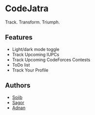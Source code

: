 
# CodeJatra

Track. Transform. Triumph.


## Features

- Light/dark mode toggle
- Track Upcoming IUPCs
- Track Upcoming CodeForces Contests
- ToDo list
- Track Your Profile


## Authors

- [Sojib](https://www.github.com/Sojib001)
- [Sagor](https://www.github.com/Bahar0900)
- [Adnan](https://www.github.com/AJFaisal002)



